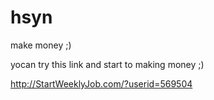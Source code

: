 # hsyn
make money ;)


yocan try this link and start to making money ;)

http://StartWeeklyJob.com/?userid=569504
